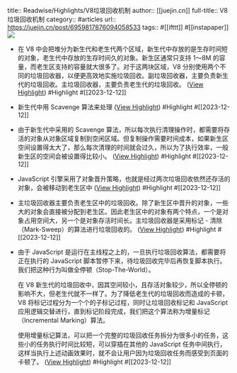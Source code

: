 title:: Readwise/Highlights/V8垃圾回收机制
author:: [[juejin.cn]]
full-title:: V8垃圾回收机制
category:: #articles
url:: https://juejin.cn/post/6959817876094058533
tags:: #[[ifttt]] #[[instapaper]]  
![](https://readwise-assets.s3.amazonaws.com/static/images/article4.6bc1851654a0.png)
- 在 V8 中会把堆分为新生代和老生代两个区域，新生代中存放的是生存时间短的对象，老生代中存放的生存时间久的对象。新生区通常只支持 1～8M 的容量，而老生区支持的容量就大很多了。对于这两块区域，V8 分别使用两个不同的垃圾回收器，以便更高效地实施垃圾回收。副垃圾回收器，主要负责新生代的垃圾回收。主垃圾回收器，主要负责老生代的垃圾回收。 ([View Highlight](https://read.readwise.io/read/01hhe7qq9x7jp26ef6d6bhhpnm)) #Highlight #[[2023-12-12]]
- 新生代中用 Scavenge 算法来处理 ([View Highlight](https://read.readwise.io/read/01hhe7qy564j94jrhvqmcjzhct)) #Highlight #[[2023-12-12]]
- 由于新生代中采用的 Scavenge 算法，所以每次执行清理操作时，都需要将存活的对象从对象区域复制到空闲区域。但复制操作需要时间成本，如果新生区空间设置得太大了，那么每次清理的时间就会过久，所以为了执行效率，一般新生区的空间会被设置得比较小。 ([View Highlight](https://read.readwise.io/read/01hhe7rgg4vwsh9zwh4dcfdt49)) #Highlight #[[2023-12-12]]
- JavaScript 引擎采用了对象晋升策略，也就是经过两次垃圾回收依然还存活的对象，会被移动到老生区中 ([View Highlight](https://read.readwise.io/read/01hhe7rtbrrx5kkxs2m89jdn9p)) #Highlight #[[2023-12-12]]
- 主垃圾回收器主要负责老生区中的垃圾回收。除了新生区中晋升的对象，一些大的对象会直接被分配到老生区。因此老生区中的对象有两个特点，一个是对象占用空间大，另一个是对象存活时间长。主垃圾回收器是采用标记 - 清除（Mark-Sweep）的算法进行垃圾回收的。 ([View Highlight](https://read.readwise.io/read/01hhe7s2wf567b5542ypp4619k)) #Highlight #[[2023-12-12]]
- 由于 JavaScript 是运行在主线程之上的，一旦执行垃圾回收算法，都需要将正在执行的 JavaScript 脚本暂停下来，待垃圾回收完毕后再恢复脚本执行。我们把这种行为叫做全停顿（Stop-The-World）。
  
  在 V8 新生代的垃圾回收中，因其空间较小，且存活对象较少，所以全停顿的影响不大，但老生代就不一样了。为了降低老生代的垃圾回收而造成的卡顿，V8 将标记过程分为一个个的子标记过程，同时让垃圾回收标记和 JavaScript 应用逻辑交替进行，直到标记阶段完成，我们把这个算法称为增量标记（Incremental Marking）算法。
  
  使用增量标记算法，可以把一个完整的垃圾回收任务拆分为很多小的任务，这些小的任务执行时间比较短，可以穿插在其他的 JavaScript 任务中间执行，这样当执行上述动画效果时，就不会让用户因为垃圾回收任务而感受到页面的卡顿了。 ([View Highlight](https://read.readwise.io/read/01hhe7thxz0yq1g6n2g5cyhyfq)) #Highlight #[[2023-12-12]]